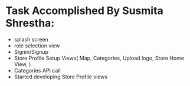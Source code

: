 # Task Accomplished By Susmita Shrestha:

- splash screen
- role selection view
- Signin/Signup
- Store Profile Setup Views(
    Map,
    Categories,
    Upload logo,
    Store Home View,
    )
- Categories API call
- Started developing Store Profile views